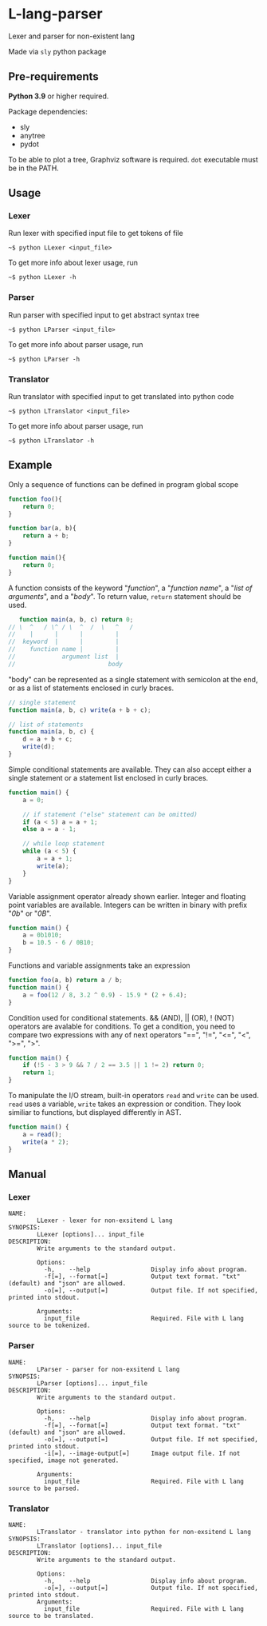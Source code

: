 # L-lang-parser
Lexer and parser for non-existent lang

Made via `sly` python package

## Pre-requirements
__Python 3.9__ or higher required.

Package dependencies:
* sly
* anytree
* pydot

To be able to plot a tree, Graphviz software is required. `dot` executable must be in the PATH.

## Usage
### Lexer
Run lexer with specified input file to get tokens of file
```console
~$ python LLexer <input_file> 
```
To get more info about lexer usage, run 
```console
~$ python LLexer -h
```

### Parser
Run parser with specified input to get abstract syntax tree
```console
~$ python LParser <input_file> 
```
To get more info about parser usage, run 
```console
~$ python LParser -h
```

### Translator
Run translator with specified input to get translated into python code
```console
~$ python LTranslator <input_file> 
```
To get more info about parser usage, run 
```console
~$ python LTranslator -h
```

## Example
Only a sequence of functions can be defined in program global scope
```js
function foo(){
    return 0;
}

function bar(a, b){
    return a + b;
}

function main(){
    return 0;
}
```

A function consists of the keyword "_function_", a "_function name_", a "_list of arguments_", and a "_body_". To return value, `return` statement should be used.
```js
   function main(a, b, c) return 0;
// \  ^   / \^ / \  ^  /  \   ^   /
//    |      |      |         |
//  keyword  |      |         |
//    function name |         |
//             argument list  |
//                          body
```
"body" can be represented as a single statement with semicolon at the end, or as a list of statements enclosed in curly braces.
```js
// single statement
function main(a, b, c) write(a + b + c);

// list of statements
function main(a, b, c) {
    d = a + b + c;
    write(d);
}
```
Simple conditional statements are available. They can also accept either a single statement or a statement list enclosed in curly braces.
```js
function main() {
    a = 0;

    // if statement ("else" statement can be omitted)
    if (a < 5) a = a + 1;
    else a = a - 1;

    // while loop statement
    while (a < 5) {
        a = a + 1;
        write(a);
    }
}
```
Variable assignment operator already shown earlier. Integer and floating point variables are available. Integers can be written in binary with prefix "_0b_" or "_0B_".
```js
function main() {
    a = 0b1010;
    b = 10.5 - 6 / 0B10;
}
```
Functions and variable assignments take an expression
```js
function foo(a, b) return a / b;
function main() {
    a = foo(12 / 8, 3.2 ^ 0.9) - 15.9 * (2 + 6.4);
}
```
Condition used for conditional statements. && (AND), || (OR), ! (NOT) operators are avalable for conditions. To get a condition, you need to compare two expressions with any of next operators "==", "!=", "<=", "<", ">=", ">".
```js
function main() {
    if (!5 - 3 > 9 && 7 / 2 == 3.5 || 1 != 2) return 0;
    return 1;
}
```
To manipulate the I/O stream, built-in operators `read` and `write` can be used. `read` uses a variable, `write` takes an expression or condition. They look similiar to functions, but displayed differently in AST.
```js
function main() {
    a = read();
    write(a * 2);
}
```

## Manual
### Lexer
```
NAME:
        LLexer - lexer for non-exsitend L lang
SYNOPSIS:
        LLexer [options]... input_file
DESCRIPTION:
        Write arguments to the standard output.

        Options:
          -h,    --help                 Display info about program.
          -f[=], --format[=]            Output text format. "txt" (default) and "json" are allowed.
          -o[=], --output[=]            Output file. If not specified, printed into stdout.

        Arguments:
          input_file                    Required. File with L lang source to be tokenized.
```

### Parser
```
NAME:
        LParser - parser for non-exsitend L lang
SYNOPSIS:
        LParser [options]... input_file
DESCRIPTION:
        Write arguments to the standard output.

        Options:
          -h,    --help                 Display info about program.
          -f[=], --format[=]            Output text format. "txt" (default) and "json" are allowed.
          -o[=], --output[=]            Output file. If not specified, printed into stdout.
          -i[=], --image-output[=]      Image output file. If not specified, image not generated.

        Arguments:
          input_file                    Required. File with L lang source to be parsed.
```


### Translator
```
NAME:
        LTranslator - translator into python for non-exsitend L lang
SYNOPSIS:
        LTranslator [options]... input_file
DESCRIPTION:
        Write arguments to the standard output.

        Options:
          -h,    --help                 Display info about program.
          -o[=], --output[=]            Output file. If not specified, printed into stdout.
        Arguments:
          input_file                    Required. File with L lang source to be translated.
```